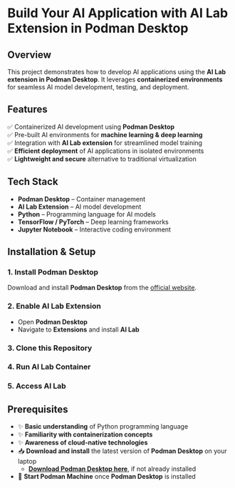# Build Your AI Application with AI Lab Extension in Podman Desktop

## Overview  
This project demonstrates how to develop AI applications using the **AI Lab extension in Podman Desktop**. It leverages **containerized environments** for seamless AI model development, testing, and deployment.  

## Features  
✅ Containerized AI development using **Podman Desktop**  
✅ Pre-built AI environments for **machine learning & deep learning**  
✅ Integration with **AI Lab extension** for streamlined model training  
✅ **Efficient deployment** of AI applications in isolated environments  
✅ **Lightweight and secure** alternative to traditional virtualization  

## Tech Stack  
- **Podman Desktop** – Container management  
- **AI Lab Extension** – AI model development  
- **Python** – Programming language for AI models  
- **TensorFlow / PyTorch** – Deep learning frameworks  
- **Jupyter Notebook** – Interactive coding environment  

## Installation & Setup  

### 1. Install Podman Desktop  
Download and install **Podman Desktop** from the [official website](https://podman.io/).  

### 2. Enable AI Lab Extension  
- Open **Podman Desktop**  
- Navigate to **Extensions** and install **AI Lab**  

### 3. Clone this Repository  
### 4. Run AI Lab Container
### 5. Access AI Lab

## Prerequisites

- ✨ **Basic understanding** of Python programming language  
- ✨ **Familiarity with containerization concepts**  
- ✨ **Awareness of cloud-native technologies**  
- 📥 **Download and install** the latest version of **Podman Desktop** on your laptop  
  - [**Download Podman Desktop here**](https://podman.io/), if not already installed  
- 🚀 **Start Podman Machine** once **Podman Desktop** is installed  
